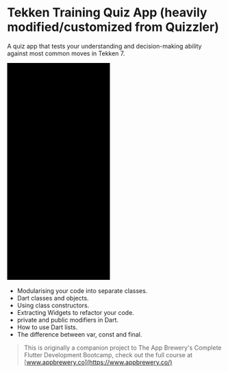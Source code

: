 
# Tekken Training Quiz App (heavily modified/customized from Quizzler)

 A quiz app that tests your understanding and decision-making ability against most common moves in Tekken 7. 
 
 ![](demogif.gif)
 
- Modularising your code into separate classes.
- Dart classes and objects.
- Using class constructors.
- Extracting Widgets to refactor your code.
- private and public modifiers in Dart.
- How to use Dart lists.
- The difference between var, const and final.

>This is originally a companion project to The App Brewery's Complete Flutter Development Bootcamp, check out the full course at [www.appbrewery.co](https://www.appbrewery.co/)
